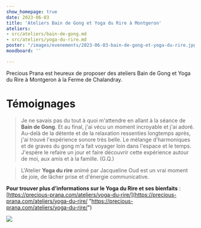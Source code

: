 ```yaml
---
show_homepage: true
date: 2023-06-03
title: 'Ateliers Bain de Gong et Yoga du Rire à Montgeron'
ateliers:
- src/ateliers/bain-de-gong.md
- src/ateliers/yoga-du-rire.md
poster: "/images/evenements/2023-06-03-bain-de-gong-et-yoga-du-rire.jpg"
moodboard: ''

---
```

Precious Prana est heureux de proposer des ateliers Bain de Gong et Yoga du Rire à Montgeron à la Ferme de Chalandray.

# Témoignages

> Je ne savais pas du tout à quoi m'attendre en allant à la séance de **Bain de Gong**. Et au final, j'ai vécu un moment incroyable et j'ai adoré. Au-delà de la détente et de la relaxation ressenties longtemps après, j'ai trouvé l'expérience sonore très belle. Le mélange d'harmoniques et de graves du gong m'a fait voyager loin dans l'espace et le temps. J'espère le refaire un jour et faire découvrir cette expérience autour de moi, aux amis et à la famille. (G.Q.)

> L'Atelier **Yoga du rire** animé par Jacqueline Oud est un vrai moment de joie, de lâcher prise et d'énergie communicative.

**Pour trouver plus d'informations sur le Yoga du Rire et ses bienfaits** : [https://precious-prana.com/ateliers/yoga-du-rire/](https://precious-prana.com/ateliers/yoga-du-rire/ "https://precious-prana.com/ateliers/yoga-du-rire/")

![](/images/illustrations/pixabay-smile-yellow-plush-toy.jpg)